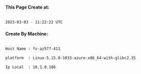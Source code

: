 
   
#### This Page Create at:

```bash

2023-03-03 - 11:22:22 UTC

```

#### Create By Machine:

```bash

Host Name : fv-az577-411

platform  : Linux-5.15.0-1033-azure-x86_64-with-glibc2.35

Ip Local  : 10.1.0.186

```

